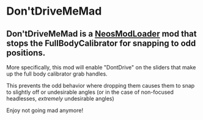 # Don'tDriveMeMad

## Don'tDriveMeMad is a [NeosModLoader](https://github.com/zkxs/NeosModLoader) mod that stops the FullBodyCalibrator for snapping to odd positions.

More specifically, this mod will enable "DontDrive" on the sliders that make up the full body calibrator grab handles.

This prevents the odd behavior where dropping them causes them to snap to slightly off or undesirable angles (or in the case of non-focused headlesses, *extremely* undesirable angles)

Enjoy not going mad anymore!
